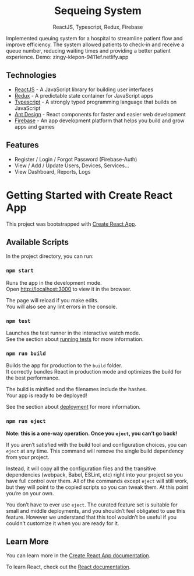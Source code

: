<h1 align="center">
Sequeing System
</h1>
<p align="center">
ReactJS, Typescript, Redux, Firebase
</p>
Implemented queuing system for a hospital to streamline patient flow and improve efficiency. The system allowed patients to check-in and receive a queue number, reducing waiting times and providing a better patient experience.
Demo: zingy-klepon-9411ef.netlify.app

## Technologies
- [ReactJS](https://reactjs.org/) - A JavaScript library for building user interfaces
- [Redux](https://redux.js.org/) - A predictable state container for JavaScript apps
- [Typescript](https://www.typescriptlang.org/) - A strongly typed programming language that builds on JavaScript
- [Ant Design](https://ant.design/) - React components for faster and easier web development
- [Firebase](https://firebase.google.com/) - An app development platform that helps you build and grow apps and games

## Features
  - Register / Login / Forgot Password (Firebase-Auth)
  - View / Add / Update Users, Devices, Services...
  - View Dashboard, Reports, Logs
  
# Getting Started with Create React App

This project was bootstrapped with [Create React App](https://github.com/facebook/create-react-app).

## Available Scripts

In the project directory, you can run:

### `npm start`

Runs the app in the development mode.\
Open [http://localhost:3000](http://localhost:3000) to view it in the browser.

The page will reload if you make edits.\
You will also see any lint errors in the console.

### `npm test`

Launches the test runner in the interactive watch mode.\
See the section about [running tests](https://facebook.github.io/create-react-app/docs/running-tests) for more information.

### `npm run build`

Builds the app for production to the `build` folder.\
It correctly bundles React in production mode and optimizes the build for the best performance.

The build is minified and the filenames include the hashes.\
Your app is ready to be deployed!

See the section about [deployment](https://facebook.github.io/create-react-app/docs/deployment) for more information.

### `npm run eject`

**Note: this is a one-way operation. Once you `eject`, you can’t go back!**

If you aren’t satisfied with the build tool and configuration choices, you can `eject` at any time. This command will remove the single build dependency from your project.

Instead, it will copy all the configuration files and the transitive dependencies (webpack, Babel, ESLint, etc) right into your project so you have full control over them. All of the commands except `eject` will still work, but they will point to the copied scripts so you can tweak them. At this point you’re on your own.

You don’t have to ever use `eject`. The curated feature set is suitable for small and middle deployments, and you shouldn’t feel obligated to use this feature. However we understand that this tool wouldn’t be useful if you couldn’t customize it when you are ready for it.

## Learn More

You can learn more in the [Create React App documentation](https://facebook.github.io/create-react-app/docs/getting-started).

To learn React, check out the [React documentation](https://reactjs.org/).
